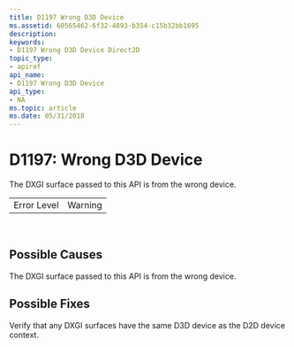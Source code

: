 ```yaml
---
title: D1197 Wrong D3D Device
ms.assetid: 60565462-6f32-4893-b354-c15b32bb1695
description: 
keywords:
- D1197 Wrong D3D Device Direct2D
topic_type:
- apiref
api_name:
- D1197 Wrong D3D Device
api_type:
- NA
ms.topic: article
ms.date: 05/31/2018
---
```


# D1197: Wrong D3D Device

The DXGI surface passed to this API is from the wrong device.



|             |         |
|-------------|---------|
| Error Level | Warning |



 

## Possible Causes

The DXGI surface passed to this API is from the wrong device.

## Possible Fixes

Verify that any DXGI surfaces have the same D3D device as the D2D device context.

 

 




